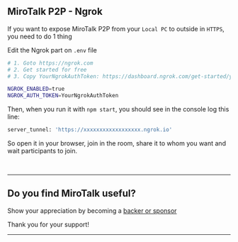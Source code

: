 ## MiroTalk P2P - Ngrok

If you want to expose MiroTalk P2P from your `Local PC` to outside in `HTTPS`, you need to do 1 thing

Edit the Ngrok part on `.env` file

```bash
# 1. Goto https://ngrok.com
# 2. Get started for free
# 3. Copy YourNgrokAuthToken: https://dashboard.ngrok.com/get-started/your-authtoken

NGROK_ENABLED=true
NGROK_AUTH_TOKEN=YourNgrokAuthToken
```

Then, when you run it with `npm start`, you should see in the console log this line:

```bash
server_tunnel: 'https://xxxxxxxxxxxxxxxxxx.ngrok.io'
```

So open it in your browser, join in the room, share it to whom you want and wait participants to join.

<br/>

---

## Do you find MiroTalk useful?

Show your appreciation by becoming a [backer or sponsor](https://github.com/sponsors/miroslavpejic85)

Thank you for your support!

---
